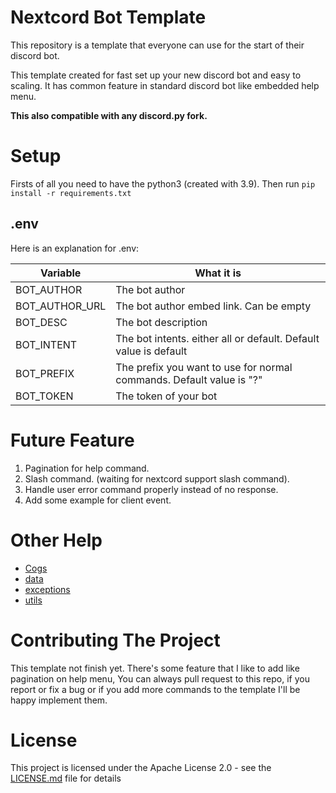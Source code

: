 # Nextcord Bot Template

This repository is a template that everyone can use for the start of their discord bot.

This template created for fast set up your new discord bot and easy to scaling. It has common feature in standard
discord bot like embedded help menu.<br>

**This also compatible with any discord.py fork.**

# Setup

Firsts of all you need to have the python3 (created with 3.9). Then run `pip install -r requirements.txt`

## .env

Here is an explanation for .env:

| Variable                  | What it is                                                            |
| ------------------------- | ----------------------------------------------------------------------|
| BOT_AUTHOR                | The bot author                                                        |
| BOT_AUTHOR_URL            | The bot author embed link. Can be empty                               |
| BOT_DESC                  | The bot description                                                   |
| BOT_INTENT                | The bot intents. either all or default. Default value is default      |
| BOT_PREFIX                | The prefix you want to use for normal commands. Default value is "?"  |
| BOT_TOKEN                 | The token of your bot                                                 |

# Future Feature

1. Pagination for help command.
2. Slash command. (waiting for nextcord support slash command).
3. Handle user error command properly instead of no response.
4. Add some example for client event.

# Other Help

- [Cogs](./cogs/README.md)
- [data](./data/README.md)
- [exceptions](./exceptions/README.md)
- [utils](./utils/README.md)

# Contributing The Project

This template not finish yet. There's some feature that I like to add like pagination on help menu, You can always pull
request to this repo, if you report or fix a bug or if you add more commands to the template I'll be happy implement
them.

# License

This project is licensed under the Apache License 2.0 - see the [LICENSE.md](LICENSE.md) file for details
